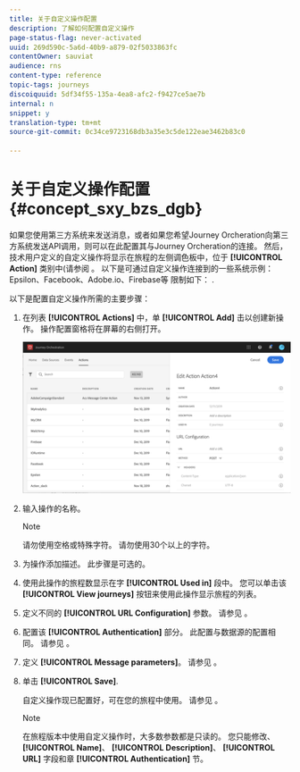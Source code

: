```yaml
---
title: 关于自定义操作配置
description: 了解如何配置自定义操作
page-status-flag: never-activated
uuid: 269d590c-5a6d-40b9-a879-02f5033863fc
contentOwner: sauviat
audience: rns
content-type: reference
topic-tags: journeys
discoiquuid: 5df34f55-135a-4ea8-afc2-f9427ce5ae7b
internal: n
snippet: y
translation-type: tm+mt
source-git-commit: 0c34ce9723168db3a35e3c5de122eae3462b83c0

---
```



# 关于自定义操作配置 {#concept_sxy_bzs_dgb}

如果您使用第三方系统来发送消息，或者如果您希望Journey Orcheration向第三方系统发送API调用，则可以在此配置其与Journey Orcheration的连接。 然后，技术用户定义的自定义操作将显示在旅程的左侧调色板中，位于 **[!UICONTROL Action]** 类别中(请参阅 [](../building-journeys/about-action-activities.md)。 以下是可通过自定义操作连接到的一些系统示例：Epsilon、Facebook、Adobe.io、Firebase等
限制如下： [](../action/custom-action-limitations.md).

以下是配置自定义操作所需的主要步骤：

1. 在列表 **[!UICONTROL Actions]** 中，单 **[!UICONTROL Add]** 击以创建新操作。 操作配置窗格将在屏幕的右侧打开。

   ![](../assets/custom2.png)

1. 输入操作的名称。

   >[!NOTE]
   >
   >请勿使用空格或特殊字符。 请勿使用30个以上的字符。

1. 为操作添加描述。 此步骤是可选的。
1. 使用此操作的旅程数显示在字 **[!UICONTROL Used in]** 段中。 您可以单击该 **[!UICONTROL View journeys]** 按钮来使用此操作显示旅程的列表。
1. 定义不同的 **[!UICONTROL URL Configuration]** 参数。 请参见 [](../action/url-configuration.md)。
1. 配置该 **[!UICONTROL Authentication]** 部分。 此配置与数据源的配置相同。  请参见 [](../datasource/external-data-sources.md#section_wjp_nl5_nhb)。
1. 定义 **[!UICONTROL Message parameters]**。 请参见 [](../action/defining-the-message-parameters.md)。
1. 单击 **[!UICONTROL Save]**.

   自定义操作现已配置好，可在您的旅程中使用。 请参见 [](../building-journeys/about-action-activities.md)。

   >[!NOTE]
   >
   >在旅程版本中使用自定义操作时，大多数参数都是只读的。 您只能修改、 **[!UICONTROL Name]**、 **[!UICONTROL Description]**、 **[!UICONTROL URL]** 字段和章 **[!UICONTROL Authentication]** 节。
